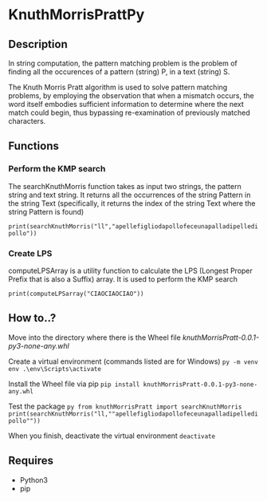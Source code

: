 # KnuthMorrisPrattPy


## Description

In string computation, the pattern matching problem is the problem of finding all the occurences of a pattern (string) P, in a text (string) S.

The Knuth Morris Pratt algorithm is used to solve pattern matching problems, by employing the observation that when a mismatch occurs, the word itself embodies sufficient information to determine where the next match could begin, thus bypassing re-examination of previously matched characters. 

## Functions

### Perform the KMP search
The searchKnuthMorris function takes as input two strings, the pattern string and text string. It returns all the occurrences of the string Pattern in the string Text (specifically, it returns the index of the string Text where the string Pattern is found)

`print(searchKnuthMorris("ll","apellefigliodapollofeceunapalladipelledipollo"))`

### Create LPS
computeLPSArray is a utility function to calculate the LPS (Longest Proper Prefix that is also a Suffix) array. It is used to perform the KMP search

`print(computeLPSarray("CIAOCIAOCIAO"))`

## How to..?

Move into the directory where there is the Wheel file *knuthMorrisPratt-0.0.1-py3-none-any.whl*

Create a virtual environment (commands listed are for Windows)
`py -m venv env
.\env\Scripts\activate`

Install the Wheel file via pip
`pip install knuthMorrisPratt-0.0.1-py3-none-any.whl`

Test the package
`py
from knuthMorrisPratt import searchKnuthMorris
print(searchKnuthMorris("ll,""apellefigliodapollofeceunapalladipelledipollo""))`

When you finish, deactivate the virtual environment
`deactivate`

## Requires

* Python3
* pip


